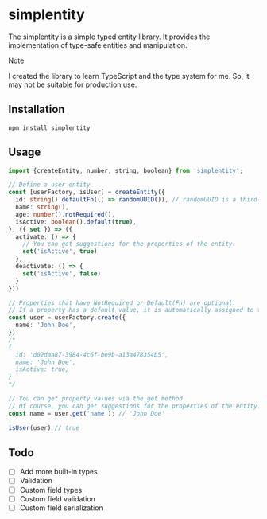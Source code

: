 # simplentity

The simplentity is a simple typed entity library.
It provides the implementation of type-safe entities and manipulation.

> [!NOTE]
> I created the library to learn TypeScript and the type system for me.
> So, it may not be suitable for production use.


## Installation
```shell
npm install simplentity
```

## Usage

```typescript
import {createEntity, number, string, boolean} from 'simplentity';

// Define a user entity
const [userFactory, isUser] = createEntity({
  id: string().defaultFn(() => randomUUID()), // randomUUID is a third-party library. Not included.
  name: string(),
  age: number().notRequired(),
  isActive: boolean().default(true),
}, ({ set }) => ({
  activate: () => {
    // You can get suggestions for the properties of the entity.
    set('isActive', true)
  },
  deactivate: () => {
    set('isActive', false)
  }
}))

// Properties that have NotRequired or Default(Fn) are optional.
// If a property has a default value, it is automatically assigned to the property when you create the entity instance.
const user = userFactory.create({
  name: 'John Doe',
})
/*
{
  id: 'd02daa87-3984-4c6f-be9b-a13a478354b5',
  name: 'John Doe',
  isActive: true,
}
*/

// You can get property values via the get method.
// Of course, you can get suggestions for the properties of the entity.
const name = user.get('name'); // 'John Doe'

isUser(user) // true
```

## Todo
- [ ] Add more built-in types
- [ ] Validation
- [ ] Custom field types
- [ ] Custom field validation
- [ ] Custom field serialization